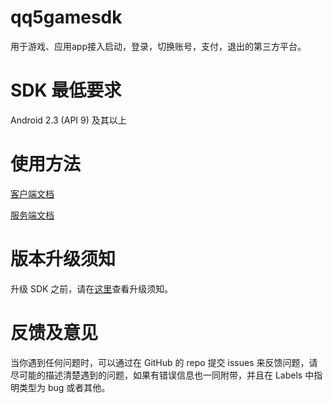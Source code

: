 # qq5gamesdk
用于游戏、应用app接入启动，登录，切换账号，支付，退出的第三方平台。

# SDK 最低要求
Android 2.3 (API 9) 及其以上

# 使用方法
[客户端文档](https://github.com/qq5/qq5_game_sdk/blob/master/document/document_client.md)

[服务端文档](https://github.com/qq5/qq5_game_sdk/blob/master/document/document_server.docx)

# 版本升级须知

升级 SDK 之前，请在[这里](https://github.com/qq5/qq5_game_sdk/wiki/version_update)查看升级须知。

# 反馈及意见
当你遇到任何问题时，可以通过在 GitHub 的 repo 提交 issues 来反馈问题，请尽可能的描述清楚遇到的问题，如果有错误信息也一同附带，并且在 Labels 中指明类型为 bug 或者其他。
